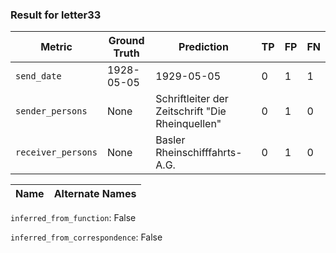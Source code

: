 ### Result for letter33
| Metric           | Ground Truth | Prediction | TP | FP | FN |
|------------------|--------------|------------|----|----|----|
| `send_date`        | 1928-05-05 | 1929-05-05 | 0 | 1 | 1 |
| `sender_persons`  | None | Schriftleiter der Zeitschrift "Die Rheinquellen" | 0 | 1 | 0 |
| `receiver_persons` | None | Basler Rheinschifffahrts-A.G. | 0 | 1 | 0 |

| Name | Alternate Names |
| --- | --- |

`inferred_from_function`: False

`inferred_from_correspondence`: False
